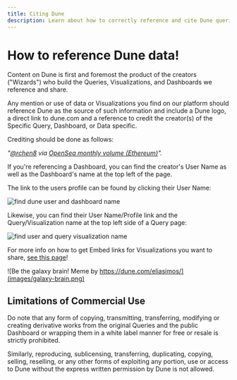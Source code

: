 ```yaml
---
title: Citing Dune
description: Learn about how to correctly reference and cite Dune queries and dashboards
---
```


# How to reference Dune data!

Content on Dune is first and foremost the product of the creators ("Wizards") who build the Queries, Visualizations, and Dashboards we reference and share.

Any mention or use of data or Visualizations you find on our platform should reference Dune as the source of such information and include a Dune logo, a direct link to dune.com and a reference to credit the creator(s) of the Specific Query, Dashboard, or Data specific.

Crediting should be done as follows:

_"[@rchen8](https://dune.com/rchen8) via_ [_OpenSea monthly volume (Ethereum)_](https://dune.com/queries/3469/6913)_"._

If you're referencing a Dashboard, you can find the creator's User Name as well as the Dashboard's name at the top left of the page.

The link to the users profile can be found by clicking their User Name:

![find dune user and dashboard name](images/find-dune-user-and-dashboard-name.png)

Likewise, you can find their User Name/Profile link and the Query/Visualization name at the top left side of a Query page:

![find user and query visualization name](images/find-user-and-query-visualization-name.png)

For more info on how to get Embed links for Visualizations you want to share, [see this page](../app/embeds.md)!

![Be the galaxy brain! Meme by https://dune.com/eliasimos/](images/galaxy-brain.png)

## Limitations of Commercial Use
Do note that any form of copying, transmitting, transferring, modifying or creating derivative works from the original Queries and the public Dashboard or wrapping them in a white label manner for free or resale is strictly prohibited.

Similarly, reproducing, sublicensing, transferring, duplicating, copying, selling, reselling, or any other forms of exploiting any portion, use or access to Dune without the express written permission by Dune is not allowed.